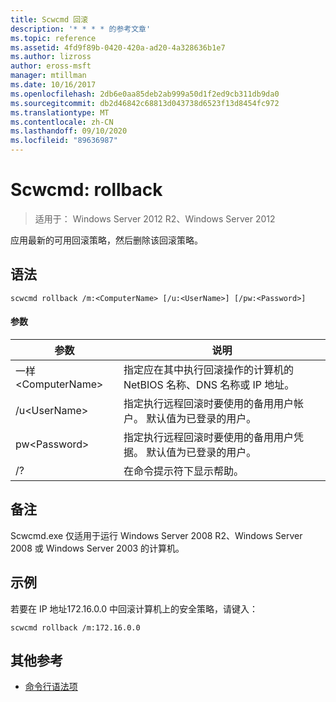 ```yaml
---
title: Scwcmd 回滚
description: '* * * * 的参考文章'
ms.topic: reference
ms.assetid: 4fd9f89b-0420-420a-ad20-4a328636b1e7
ms.author: lizross
author: eross-msft
manager: mtillman
ms.date: 10/16/2017
ms.openlocfilehash: 2db6e0aa85deb2ab999a50d1f2ed9cb311db9da0
ms.sourcegitcommit: db2d46842c68813d043738d6523f13d8454fc972
ms.translationtype: MT
ms.contentlocale: zh-CN
ms.lasthandoff: 09/10/2020
ms.locfileid: "89636987"
---
```

# <a name="scwcmd-rollback"></a>Scwcmd: rollback

> 适用于： Windows Server 2012 R2、Windows Server 2012

应用最新的可用回滚策略，然后删除该回滚策略。

## <a name="syntax"></a>语法

```
scwcmd rollback /m:<ComputerName> [/u:<UserName>] [/pw:<Password>]
```

#### <a name="parameters"></a>参数

|参数|说明|
|---------|-----------|
|一样\<ComputerName>|指定应在其中执行回滚操作的计算机的 NetBIOS 名称、DNS 名称或 IP 地址。|
|/u\<UserName>|指定执行远程回滚时要使用的备用用户帐户。 默认值为已登录的用户。|
|pw\<Password>|指定执行远程回滚时要使用的备用用户凭据。 默认值为已登录的用户。|
|/?|在命令提示符下显示帮助。|

## <a name="remarks"></a>备注

Scwcmd.exe 仅适用于运行 Windows Server 2008 R2、Windows Server 2008 或 Windows Server 2003 的计算机。

## <a name="examples"></a>示例

若要在 IP 地址172.16.0.0 中回滚计算机上的安全策略，请键入：
```
scwcmd rollback /m:172.16.0.0
```

## <a name="additional-references"></a>其他参考

- [命令行语法项](command-line-syntax-key.md)